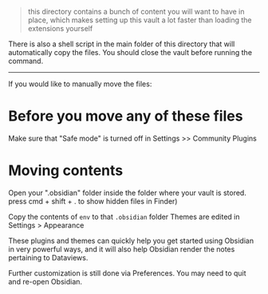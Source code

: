 > this directory contains a bunch of content you will want to have in place, which makes setting up this vault a lot faster than loading the extensions yourself

There is also a shell script in the main folder of this directory that will automatically copy the files. You should close the vault before running the command.

---

If you would like to manually move the files:

# Before you move any of these files
Make sure that "Safe mode" is turned off in Settings >> Community Plugins

# Moving contents
Open your ".obsidian" folder inside the folder where your vault is stored. press cmd + shift + . to show hidden files in Finder)

Copy the contents of `env` to that `.obsidian` folder
Themes are edited in Settings > Appearance

These plugins and themes can quickly help you get started using Obsidian in very powerful ways, and it will also help Obsidian render the notes pertaining to Dataviews.

Further customization is still done via Preferences. You may need to quit and re-open Obsidian.
